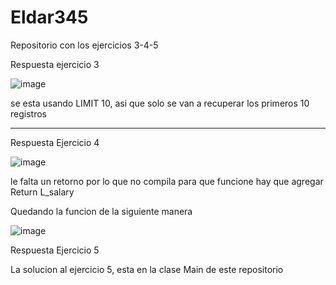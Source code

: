 # Eldar345
Repositorio con los ejercicios 3-4-5

Respuesta ejercicio 3

![image](https://github.com/KevinRios/Eldar345/assets/16569777/97a029b4-2313-4065-9068-451e70764e15)

se esta usando LIMIT 10, asi que solo se van a recuperar los primeros 10 registros

--------

Respuesta Ejercicio 4

![image](https://github.com/KevinRios/Eldar345/assets/16569777/850aeac8-d3b9-4ff7-a157-6171b0352293)


le falta un retorno por lo que no compila
 para que funcione hay que agregar Return L_salary


Quedando la funcion de la siguiente manera

![image](https://github.com/KevinRios/Eldar345/assets/16569777/fb807646-43f5-42a3-a8d2-06b300314f2b)


Respuesta Ejercicio 5

La solucion al ejercicio 5, esta en la clase Main de este repositorio
